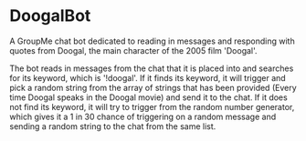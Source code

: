 # DoogalBot

A GroupMe chat bot dedicated to reading in messages and responding with quotes from Doogal, the main character of the 2005 film 'Doogal'.

The bot reads in messages from the chat that it is placed into and searches for its keyword, which is '!doogal'. If it finds its keyword, it will trigger and pick a random string from the array of strings that has been provided (Every time Doogal speaks in the Doogal movie) and send it to the chat. If it does not find its keyword, it will try to trigger from the random number generator, which gives it a 1 in 30 chance of triggering on a random message and sending a random string to the chat from the same list.

